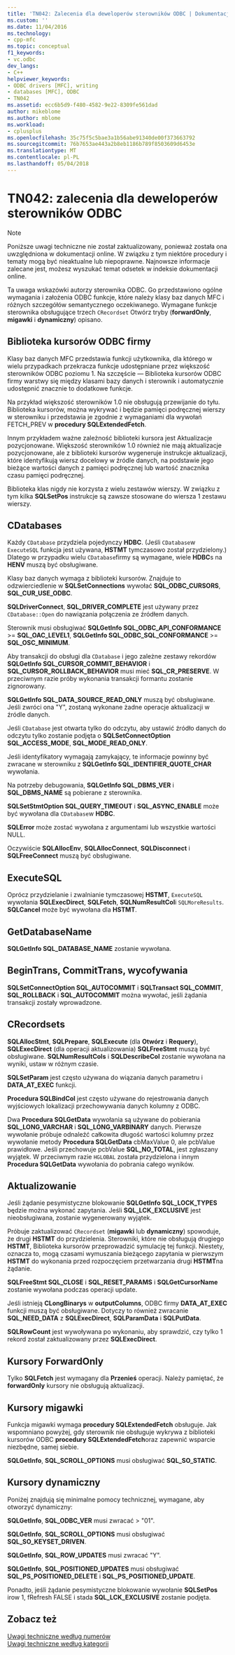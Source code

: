 ```yaml
---
title: 'TN042: Zalecenia dla deweloperów sterowników ODBC | Dokumentacja firmy Microsoft'
ms.custom: ''
ms.date: 11/04/2016
ms.technology:
- cpp-mfc
ms.topic: conceptual
f1_keywords:
- vc.odbc
dev_langs:
- C++
helpviewer_keywords:
- ODBC drivers [MFC], writing
- databases [MFC], ODBC
- TN042
ms.assetid: ecc6b5d9-f480-4582-9e22-8309fe561dad
author: mikeblome
ms.author: mblome
ms.workload:
- cplusplus
ms.openlocfilehash: 35c75f5c5bae3a1b56abe91340de00f373663792
ms.sourcegitcommit: 76b7653ae443a2b8eb1186b789f8503609d6453e
ms.translationtype: MT
ms.contentlocale: pl-PL
ms.lasthandoff: 05/04/2018
---
```

# <a name="tn042-odbc-driver-developer-recommendations"></a>TN042: zalecenia dla deweloperów sterowników ODBC
> [!NOTE]
>  Poniższe uwagi techniczne nie został zaktualizowany, ponieważ została ona uwzględniona w dokumentacji online. W związku z tym niektóre procedury i tematy mogą być nieaktualne lub niepoprawne. Najnowsze informacje zalecane jest, możesz wyszukać temat odsetek w indeksie dokumentacji online.  
  
 Ta uwaga wskazówki autorzy sterownika ODBC. Go przedstawiono ogólne wymagania i założenia ODBC funkcje, które należy klasy baz danych MFC i różnych szczegółów semantycznego oczekiwanego. Wymagane funkcje sterownika obsługujące trzech `CRecordset` Otwórz tryby (**forwardOnly**, **migawki** i **dynamiczny**) opisano.  
  
## <a name="odbcs-cursor-library"></a>Biblioteka kursorów ODBC firmy  
 Klasy baz danych MFC przedstawia funkcji użytkownika, dla którego w wielu przypadkach przekracza funkcje udostępniane przez większość sterowników ODBC poziomu 1. Na szczęście — Biblioteka kursorów ODBC firmy warstwy się między klasami bazy danych i sterownik i automatycznie udostępnić znacznie to dodatkowe funkcje.  
  
 Na przykład większość sterowników 1.0 nie obsługują przewijanie do tyłu. Biblioteka kursorów, można wykrywać i będzie pamięci podręcznej wierszy w sterowniku i przedstawia je zgodnie z wymaganiami dla wywołań FETCH_PREV w **procedury SQLExtendedFetch**.  
  
 Innym przykładem ważne zależność biblioteki kursora jest Aktualizacje pozycjonowane. Większość sterowników 1.0 również nie mają aktualizacje pozycjonowane, ale z biblioteki kursorów wygeneruje instrukcje aktualizacji, które identyfikują wiersz docelowy w źródle danych, na podstawie jego bieżące wartości danych z pamięci podręcznej lub wartość znacznika czasu pamięci podręcznej.  
  
 Biblioteka klas nigdy nie korzysta z wielu zestawów wierszy. W związku z tym kilka **SQLSetPos** instrukcje są zawsze stosowane do wiersza 1 zestawu wierszy.  
  
## <a name="cdatabases"></a>CDatabases  
 Każdy `CDatabase` przydziela pojedynczy **HDBC**. (Jeśli `CDatabase`w `ExecuteSQL` funkcja jest używana, **HSTMT** tymczasowo został przydzielony.) Dlatego w przypadku wielu `CDatabase`firmy są wymagane, wiele **HDBC**s na **HENV** muszą być obsługiwane.  
  
 Klasy baz danych wymaga z biblioteki kursorów. Znajduje to odzwierciedlenie w **SQLSetConnections** wywołać **SQL_ODBC_CURSORS**, **SQL_CUR_USE_ODBC**.  
  
 **SQLDriverConnect**, **SQL_DRIVER_COMPLETE** jest używany przez `CDatabase::Open` do nawiązania połączenia ze źródłem danych.  
  
 Sterownik musi obsługiwać **SQLGetInfo SQL_ODBC_API_CONFORMANCE** >= **SQL_OAC_LEVEL1**, **SQLGetInfo SQL_ODBC_SQL_CONFORMANCE**  >=  **SQL_OSC_MINIMUM**.  
  
 Aby transakcji do obsługi dla `CDatabase` i jego zależne zestawy rekordów **SQLGetInfo SQL_CURSOR_COMMIT_BEHAVIOR** i **SQL_CURSOR_ROLLBACK_BEHAVIOR** musi mieć **SQL_CR_PRESERVE**. W przeciwnym razie próby wykonania transakcji formantu zostanie zignorowany.  
  
 **SQLGetInfo SQL_DATA_SOURCE_READ_ONLY** muszą być obsługiwane. Jeśli zwróci ona "Y", zostaną wykonane żadne operacje aktualizacji w źródle danych.  
  
 Jeśli `CDatabase` jest otwarta tylko do odczytu, aby ustawić źródło danych do odczytu tylko zostanie podjęta o **SQLSetConnectOption SQL_ACCESS_MODE**, **SQL_MODE_READ_ONLY**.  
  
 Jeśli identyfikatory wymagają zamykający, te informacje powinny być zwracane w sterowniku z **SQLGetInfo SQL_IDENTIFIER_QUOTE_CHAR** wywołania.  
  
 Na potrzeby debugowania, **SQLGetInfo SQL_DBMS_VER** i **SQL_DBMS_NAME** są pobierane z sterownika.  
  
 **SQLSetStmtOption SQL_QUERY_TIMEOUT** i **SQL_ASYNC_ENABLE** może być wywołana dla `CDatabase`w **HDBC**.  
  
 **SQLError** może zostać wywołana z argumentami lub wszystkie wartości NULL.  
  
 Oczywiście **SQLAllocEnv**, **SQLAllocConnect**, **SQLDisconnect** i **SQLFreeConnect** muszą być obsługiwane.  
  
## <a name="executesql"></a>ExecuteSQL  
 Oprócz przydzielanie i zwalnianie tymczasowej **HSTMT**, `ExecuteSQL` wywołania **SQLExecDirect**, **SQLFetch**, **SQLNumResultCol**i `SQLMoreResults`. **SQLCancel** może być wywołana dla **HSTMT**.  
  
## <a name="getdatabasename"></a>GetDatabaseName  
 **SQLGetInfo SQL_DATABASE_NAME** zostanie wywołana.  
  
## <a name="begintrans-committrans-rollback"></a>BeginTrans, CommitTrans, wycofywania  
 **SQLSetConnectOption SQL_AUTOCOMMIT** i **SQLTransact SQL_COMMIT**, **SQL_ROLLBACK** i **SQL_AUTOCOMMIT** można wywołać, jeśli żądania transakcji zostały wprowadzone.  
  
## <a name="crecordsets"></a>CRecordsets  
 **SQLAllocStmt**, **SQLPrepare**, **SQLExecute** (dla **Otwórz** i **Requery**), **SQLExecDirect**  (dla operacji aktualizowania) **SQLFreeStmt** muszą być obsługiwane. **SQLNumResultCols** i **SQLDescribeCol** zostanie wywołana na wyniki, ustaw w różnym czasie.  
  
 **SQLSetParam** jest często używana do wiązania danych parametru i **DATA_AT_EXEC** funkcji.  
  
 **Procedura SQLBindCol** jest często używane do rejestrowania danych wyjściowych lokalizacji przechowywania danych kolumny z ODBC.  
  
 Dwa **Procedura SQLGetData** wywołania są używane do pobierania **SQL_LONG_VARCHAR** i **SQL_LONG_VARBINARY** danych. Pierwsze wywołanie próbuje odnaleźć całkowita długość wartości kolumny przez wywołanie metody **Procedura SQLGetData** cbMaxValue 0, ale pcbValue prawidłowe. Jeśli przechowuje pcbValue **SQL_NO_TOTAL**, jest zgłaszany wyjątek. W przeciwnym razie `HGLOBAL` została przydzielona i innym **Procedura SQLGetData** wywołania do pobrania całego wyników.  
  
## <a name="updating"></a>Aktualizowanie  
 Jeśli żądanie pesymistyczne blokowanie **SQLGetInfo SQL_LOCK_TYPES** będzie można wykonać zapytania. Jeśli **SQL_LCK_EXCLUSIVE** jest nieobsługiwana, zostanie wygenerowany wyjątek.  
  
 Próbuje zaktualizować `CRecordset` (**migawki** lub **dynamiczny**) spowoduje, że drugi **HSTMT** do przydzielenia. Sterowniki, które nie obsługują drugiego **HSTMT**, Biblioteka kursorów przeprowadzić symulację tej funkcji. Niestety, oznacza to, mogą czasami wymuszania bieżącego zapytania w pierwszym **HSTMT** do wykonania przed rozpoczęciem przetwarzania drugi **HSTMT**na żądanie.  
  
 **SQLFreeStmt SQL_CLOSE** i **SQL_RESET_PARAMS** i **SQLGetCursorName** zostanie wywołana podczas operacji update.  
  
 Jeśli istnieją **CLongBinarys** w **outputColumns**, ODBC firmy **DATA_AT_EXEC** funkcji muszą być obsługiwane. Dotyczy to również zwracanie **SQL_NEED_DATA** z **SQLExecDirect**, **SQLParamData** i **SQLPutData**.  
  
 **SQLRowCount** jest wywoływana po wykonaniu, aby sprawdzić, czy tylko 1 rekord został zaktualizowany przez **SQLExecDirect**.  
  
## <a name="forwardonly-cursors"></a>Kursory ForwardOnly  
 Tylko **SQLFetch** jest wymagany dla **Przenieś** operacji. Należy pamiętać, że **forwardOnly** kursory nie obsługują aktualizacji.  
  
## <a name="snapshot-cursors"></a>Kursory migawki  
 Funkcja migawki wymaga **procedury SQLExtendedFetch** obsługuje. Jak wspomniano powyżej, gdy sterownik nie obsługuje wykrywa z biblioteki kursorów ODBC **procedury SQLExtendedFetch**oraz zapewnić wsparcie niezbędne, samej siebie.  
  
 **SQLGetInfo**, **SQL_SCROLL_OPTIONS** musi obsługiwać **SQL_SO_STATIC**.  
  
## <a name="dynaset-cursors"></a>Kursory dynamiczny  
 Poniżej znajdują się minimalne pomocy technicznej, wymagane, aby otworzyć dynamiczny:  
  
 **SQLGetInfo**, **SQL_ODBC_VER** musi zwracać > "01".  
  
 **SQLGetInfo**, **SQL_SCROLL_OPTIONS** musi obsługiwać **SQL_SO_KEYSET_DRIVEN**.  
  
 **SQLGetInfo**, **SQL_ROW_UPDATES** musi zwracać "Y".  
  
 **SQLGetInfo**, **SQL_POSITIONED_UPDATES** musi obsługiwać **SQL_PS_POSITIONED_DELETE** i **SQL_PS_POSITIONED_UPDATE**.  
  
 Ponadto, jeśli żądanie pesymistyczne blokowanie wywołanie **SQLSetPos** irow 1, fRefresh FALSE i stada **SQL_LCK_EXCLUSIVE** zostanie podjęta.  
  
## <a name="see-also"></a>Zobacz też  
 [Uwagi techniczne według numerów](../mfc/technical-notes-by-number.md)   
 [Uwagi techniczne według kategorii](../mfc/technical-notes-by-category.md)

